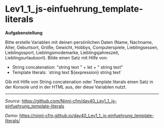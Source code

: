 # Lev1_1_js-einfuehrung_template-literals

**Aufgabenstellung**

Bitte erstelle Variablen mit deinen persönlichen Daten (Name, Nachname, Alter, Geburtsort, Größe, Gewicht, Hobbys, Computerspiele, Lieblingsessen, Lieblingssport, Lieblingsmodemarke, Lieblingsjahreszeit, Lieblingsurlaubsort). Bilde einen Satz mit Hilfe von:

-   String concatenation: "string text " + let + " string text"
-   Template literals: \`string text ${expression} string text\`

Gib mit Hilfe von String concatenation oder Template literals einen Satz in der Konsole und in der HTML aus, der diese Variablen nutzt.

---

_Source:_ https://github.com/Ninni-cfm/day40_Lev1_1_js-einfuehrung_template-literals

_Demo:_ https://ninni-cfm.github.io/day40_Lev1_1_js-einfuehrung_template-literals/
